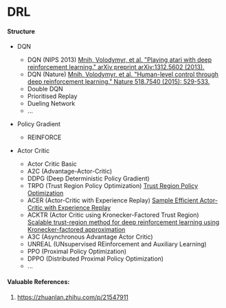 # DRL


#### Structure
- DQN
  - DQN (NIPS 2013) 
 [Mnih, Volodymyr, et al. "Playing atari with deep reinforcement learning." arXiv preprint arXiv:1312.5602 (2013).](https://arxiv.org/abs/1312.5602)
  - DQN (Nature) 
 [Mnih, Volodymyr, et al. "Human-level control through deep reinforcement learning." Nature 518.7540 (2015): 529-533.](https://web.stanford.edu/class/psych209/Readings/MnihEtAlHassibis15NatureControlDeepRL.pdf)
   - Double DQN
   - Prioritised Replay
   - Dueling Network
   - ...
 
- Policy Gradient
  - REINFORCE
  
- Actor Critic
  - Actor Critic Basic
  - A2C (Advantage-Actor-Critic)
  - DDPG (Deep Deterministic Policy Gradient)
  - TRPO (Trust Region Policy Optimization) 
  [Trust Region Policy Optimization](https://arxiv.org/pdf/1502.05477.pdf)
  - ACER (Actor-Critic with Experience Replay)
  [Sample Efficient Actor-Critic with Experience Replay](https://arxiv.org/abs/1611.01224)
  - ACKTR (Actor Critic using Kronecker-Factored Trust Region)
  [Scalable trust-region method for deep reinforcement learning using Kronecker-factored approximation](https://arxiv.org/abs/1708.05144)
  - A3C (Asynchronous Advantage Actor Critic)
  - UNREAL (UNsupervised REinforcement and Auxiliary Learning)
  - PPO (Proximal Policy Optimization)
  - DPPO (Distributed Proximal Policy Optimization)
  - ...




#### Valuable References:
1. https://zhuanlan.zhihu.com/p/21547911
